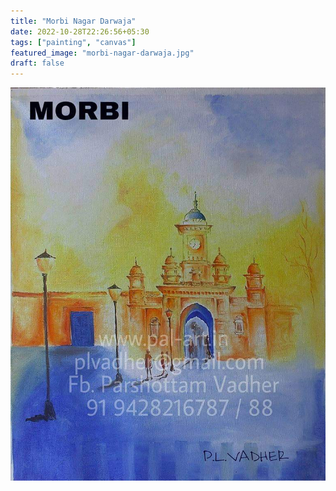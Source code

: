 ```yaml
---
title: "Morbi Nagar Darwaja"
date: 2022-10-28T22:26:56+05:30
tags: ["painting", "canvas"]
featured_image: "morbi-nagar-darwaja.jpg"
draft: false
---
```

![Morbi Nagar Darwaja](morbi-nagar-darwaja.jpg)

